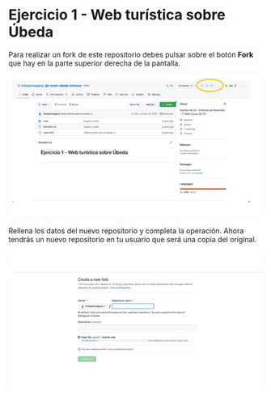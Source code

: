 # Ejercicio 1 - Web turística sobre Úbeda


Para realizar un fork de este repositorio debes pulsar sobre el botón **Fork** que hay en la parte superior derecha de la pantalla.

![Imagen fork](fork-resaltado.jpg)

Rellena los datos del nuevo repositorio y completa la operación. Ahora tendrás un nuevo repositorio en tu usuario que será una copia del original.

![Imagen fork pantalla 2](fork-resaltado-screen2.jpg)
